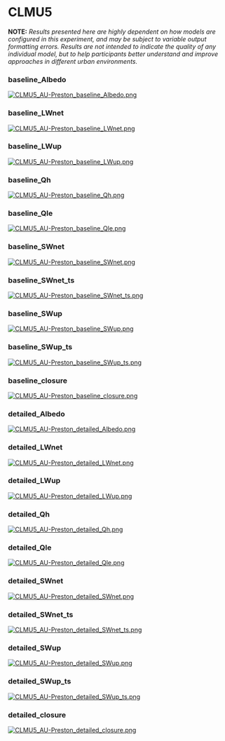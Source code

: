 # CLMU5

**NOTE:** *Results presented here are highly dependent on how models are configured in this experiment, and may be subject to variable output formatting errors. Results are not intended to indicate the quality of any individual model, but to help participants better understand and improve approaches in different urban environments.*

### baseline_Albedo
[![CLMU5_AU-Preston_baseline_Albedo.png](CLMU5_AU-Preston_baseline_Albedo.png)](CLMU5_AU-Preston_baseline_Albedo.png.png)

### baseline_LWnet
[![CLMU5_AU-Preston_baseline_LWnet.png](CLMU5_AU-Preston_baseline_LWnet.png)](CLMU5_AU-Preston_baseline_LWnet.png.png)

### baseline_LWup
[![CLMU5_AU-Preston_baseline_LWup.png](CLMU5_AU-Preston_baseline_LWup.png)](CLMU5_AU-Preston_baseline_LWup.png.png)

### baseline_Qh
[![CLMU5_AU-Preston_baseline_Qh.png](CLMU5_AU-Preston_baseline_Qh.png)](CLMU5_AU-Preston_baseline_Qh.png.png)

### baseline_Qle
[![CLMU5_AU-Preston_baseline_Qle.png](CLMU5_AU-Preston_baseline_Qle.png)](CLMU5_AU-Preston_baseline_Qle.png.png)

### baseline_SWnet
[![CLMU5_AU-Preston_baseline_SWnet.png](CLMU5_AU-Preston_baseline_SWnet.png)](CLMU5_AU-Preston_baseline_SWnet.png.png)

### baseline_SWnet_ts
[![CLMU5_AU-Preston_baseline_SWnet_ts.png](CLMU5_AU-Preston_baseline_SWnet_ts.png)](CLMU5_AU-Preston_baseline_SWnet_ts.png.png)

### baseline_SWup
[![CLMU5_AU-Preston_baseline_SWup.png](CLMU5_AU-Preston_baseline_SWup.png)](CLMU5_AU-Preston_baseline_SWup.png.png)

### baseline_SWup_ts
[![CLMU5_AU-Preston_baseline_SWup_ts.png](CLMU5_AU-Preston_baseline_SWup_ts.png)](CLMU5_AU-Preston_baseline_SWup_ts.png.png)

### baseline_closure
[![CLMU5_AU-Preston_baseline_closure.png](CLMU5_AU-Preston_baseline_closure.png)](CLMU5_AU-Preston_baseline_closure.png.png)

### detailed_Albedo
[![CLMU5_AU-Preston_detailed_Albedo.png](CLMU5_AU-Preston_detailed_Albedo.png)](CLMU5_AU-Preston_detailed_Albedo.png.png)

### detailed_LWnet
[![CLMU5_AU-Preston_detailed_LWnet.png](CLMU5_AU-Preston_detailed_LWnet.png)](CLMU5_AU-Preston_detailed_LWnet.png.png)

### detailed_LWup
[![CLMU5_AU-Preston_detailed_LWup.png](CLMU5_AU-Preston_detailed_LWup.png)](CLMU5_AU-Preston_detailed_LWup.png.png)

### detailed_Qh
[![CLMU5_AU-Preston_detailed_Qh.png](CLMU5_AU-Preston_detailed_Qh.png)](CLMU5_AU-Preston_detailed_Qh.png.png)

### detailed_Qle
[![CLMU5_AU-Preston_detailed_Qle.png](CLMU5_AU-Preston_detailed_Qle.png)](CLMU5_AU-Preston_detailed_Qle.png.png)

### detailed_SWnet
[![CLMU5_AU-Preston_detailed_SWnet.png](CLMU5_AU-Preston_detailed_SWnet.png)](CLMU5_AU-Preston_detailed_SWnet.png.png)

### detailed_SWnet_ts
[![CLMU5_AU-Preston_detailed_SWnet_ts.png](CLMU5_AU-Preston_detailed_SWnet_ts.png)](CLMU5_AU-Preston_detailed_SWnet_ts.png.png)

### detailed_SWup
[![CLMU5_AU-Preston_detailed_SWup.png](CLMU5_AU-Preston_detailed_SWup.png)](CLMU5_AU-Preston_detailed_SWup.png.png)

### detailed_SWup_ts
[![CLMU5_AU-Preston_detailed_SWup_ts.png](CLMU5_AU-Preston_detailed_SWup_ts.png)](CLMU5_AU-Preston_detailed_SWup_ts.png.png)

### detailed_closure
[![CLMU5_AU-Preston_detailed_closure.png](CLMU5_AU-Preston_detailed_closure.png)](CLMU5_AU-Preston_detailed_closure.png.png)


